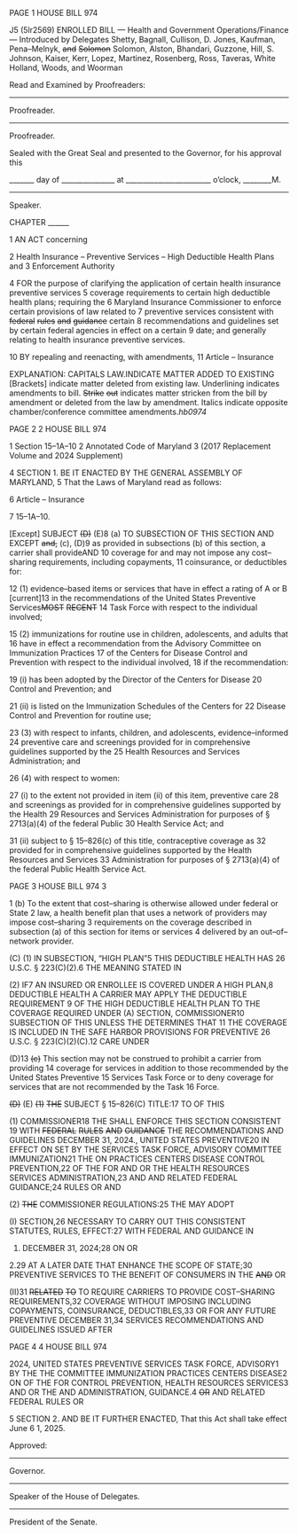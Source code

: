 PAGE 1
HOUSE BILL 974

J5 (5lr2569)
ENROLLED BILL
— Health and Government Operations/Finance —
Introduced by Delegates Shetty, Bagnall, Cullison, D. Jones, Kaufman,
Pena–Melnyk, ~~and~~ ~~Solomon~~ Solomon, Alston, Bhandari, Guzzone, Hill,
S. Johnson, Kaiser, Kerr, Lopez, Martinez, Rosenberg, Ross, Taveras,
White Holland, Woods, and Woorman

Read and Examined by Proofreaders:

_______________________________________________
Proofreader.
_______________________________________________
Proofreader.

Sealed with the Great Seal and presented to the Governor, for his approval this

_______ day of _______________ at ________________________ o’clock, ________M.

______________________________________________
Speaker.

CHAPTER ______

1 AN ACT concerning

2 Health Insurance – Preventive Services – High Deductible Health Plans and
3 Enforcement Authority

4 FOR the purpose of clarifying the application of certain health insurance preventive services
5 coverage requirements to certain high deductible health plans; requiring the
6 Maryland Insurance Commissioner to enforce certain provisions of law related to
7 preventive services consistent with ~~federal~~ ~~rules~~ ~~and~~ ~~guidance~~ certain
8 recommendations and guidelines set by certain federal agencies in effect on a certain
9 date; and generally relating to health insurance preventive services.

10 BY repealing and reenacting, with amendments,
11 Article – Insurance

EXPLANATION: CAPITALS LAW.INDICATE MATTER ADDED TO EXISTING
[Brackets] indicate matter deleted from existing law.
Underlining indicates amendments to bill.
~~Strike~~ ~~out~~ indicates matter stricken from the bill by amendment or deleted from the law by
amendment.
Italics indicate opposite chamber/conference committee amendments.*hb0974*

PAGE 2
2 HOUSE BILL 974

1 Section 15–1A–10
2 Annotated Code of Maryland
3 (2017 Replacement Volume and 2024 Supplement)

4 SECTION 1. BE IT ENACTED BY THE GENERAL ASSEMBLY OF MARYLAND,
5 That the Laws of Maryland read as follows:

6 Article – Insurance

7 15–1A–10.

[Except] SUBJECT ~~(D)~~ (E)8 (a) TO SUBSECTION OF THIS SECTION AND EXCEPT
~~and,~~ (c), (D)9 as provided in subsections (b) of this section, a carrier shall provideAND
10 coverage for and may not impose any cost–sharing requirements, including copayments,
11 coinsurance, or deductibles for:

12 (1) evidence–based items or services that have in effect a rating of A or B
[current]13 in the recommendations of the United States Preventive Services~~MOST~~ ~~RECENT~~
14 Task Force with respect to the individual involved;

15 (2) immunizations for routine use in children, adolescents, and adults that
16 have in effect a recommendation from the Advisory Committee on Immunization Practices
17 of the Centers for Disease Control and Prevention with respect to the individual involved,
18 if the recommendation:

19 (i) has been adopted by the Director of the Centers for Disease
20 Control and Prevention; and

21 (ii) is listed on the Immunization Schedules of the Centers for
22 Disease Control and Prevention for routine use;

23 (3) with respect to infants, children, and adolescents, evidence–informed
24 preventive care and screenings provided for in comprehensive guidelines supported by the
25 Health Resources and Services Administration; and

26 (4) with respect to women:

27 (i) to the extent not provided in item (ii) of this item, preventive care
28 and screenings as provided for in comprehensive guidelines supported by the Health
29 Resources and Services Administration for purposes of § 2713(a)(4) of the federal Public
30 Health Service Act; and

31 (ii) subject to § 15–826(c) of this title, contraceptive coverage as
32 provided for in comprehensive guidelines supported by the Health Resources and Services
33 Administration for purposes of § 2713(a)(4) of the federal Public Health Service Act.

PAGE 3
HOUSE BILL 974 3

1 (b) To the extent that cost–sharing is otherwise allowed under federal or State
2 law, a health benefit plan that uses a network of providers may impose cost–sharing
3 requirements on the coverage described in subsection (a) of this section for items or services
4 delivered by an out–of–network provider.

(C) (1) IN SUBSECTION, “HIGH PLAN”5 THIS DEDUCTIBLE HEALTH HAS
26 U.S.C. § 223(C)(2).6 THE MEANING STATED IN

(2) IF7 AN INSURED OR ENROLLEE IS COVERED UNDER A HIGH
PLAN,8 DEDUCTIBLE HEALTH A CARRIER MAY APPLY THE DEDUCTIBLE REQUIREMENT
9 OF THE HIGH DEDUCTIBLE HEALTH PLAN TO THE COVERAGE REQUIRED UNDER
(A) SECTION, COMMISSIONER10 SUBSECTION OF THIS UNLESS THE DETERMINES THAT
11 THE COVERAGE IS INCLUDED IN THE SAFE HARBOR PROVISIONS FOR PREVENTIVE
26 U.S.C. § 223(C)(2)(C).12 CARE UNDER

(D)13 ~~(c)~~ This section may not be construed to prohibit a carrier from providing
14 coverage for services in addition to those recommended by the United States Preventive
15 Services Task Force or to deny coverage for services that are not recommended by the Task
16 Force.

~~(D)~~ (E) ~~(1)~~ ~~THE~~ SUBJECT § 15–826(C) TITLE:17 TO OF THIS

(1) COMMISSIONER18 THE SHALL ENFORCE THIS SECTION CONSISTENT
19 WITH ~~FEDERAL~~ ~~RULES~~ ~~AND~~ ~~GUIDANCE~~ THE RECOMMENDATIONS AND GUIDELINES
DECEMBER 31, 2024., UNITED STATES PREVENTIVE20 IN EFFECT ON SET BY THE
SERVICES TASK FORCE, ADVISORY COMMITTEE IMMUNIZATION21 THE ON
PRACTICES CENTERS DISEASE CONTROL PREVENTION,22 OF THE FOR AND OR THE
HEALTH RESOURCES SERVICES ADMINISTRATION,23 AND AND RELATED FEDERAL
GUIDANCE;24 RULES OR AND

(2) ~~THE~~ COMMISSIONER REGULATIONS:25 THE MAY ADOPT

(I) SECTION,26 NECESSARY TO CARRY OUT THIS CONSISTENT
STATUTES, RULES, EFFECT:27 WITH FEDERAL AND GUIDANCE IN

1. DECEMBER 31, 2024;28 ON OR

2.29 AT A LATER DATE THAT ENHANCE THE SCOPE OF
STATE;30 PREVENTIVE SERVICES TO THE BENEFIT OF CONSUMERS IN THE ~~AND~~ OR

(II)31 ~~RELATED~~ ~~TO~~ TO REQUIRE CARRIERS TO PROVIDE
COST–SHARING REQUIREMENTS,32 COVERAGE WITHOUT IMPOSING INCLUDING
COPAYMENTS, COINSURANCE, DEDUCTIBLES,33 OR FOR ANY FUTURE PREVENTIVE
DECEMBER 31,34 SERVICES RECOMMENDATIONS AND GUIDELINES ISSUED AFTER

PAGE 4
4 HOUSE BILL 974

2024, UNITED STATES PREVENTIVE SERVICES TASK FORCE, ADVISORY1 BY THE THE
COMMITTEE IMMUNIZATION PRACTICES CENTERS DISEASE2 ON OF THE FOR
CONTROL PREVENTION, HEALTH RESOURCES SERVICES3 AND OR THE AND
ADMINISTRATION, GUIDANCE.4 ~~OR~~ AND RELATED FEDERAL RULES OR

5 SECTION 2. AND BE IT FURTHER ENACTED, That this Act shall take effect June
6 1, 2025.

Approved:

________________________________________________________________________________
Governor.

________________________________________________________________________________
Speaker of the House of Delegates.

________________________________________________________________________________
President of the Senate.